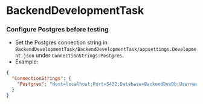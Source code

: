 # BackendDevelopmentTask

### Configure Postgres before testing
- Set the Postgres connection string in `BackendDevelopmentTask/BackendDevelopmentTask/appsettings.Development.json` under `ConnectionStrings:Postgres`.
- Example:
```json
{
  "ConnectionStrings": {
    "Postgres": "Host=localhost;Port=5432;Database=BackendDevDb;Username=your_user_name;Password=your_password;"
  }
}
